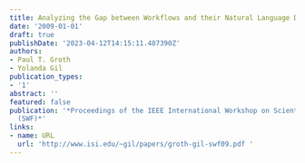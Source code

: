 ```yaml
---
title: Analyzing the Gap between Workflows and their Natural Language Descriptions
date: '2009-01-01'
draft: true
publishDate: '2023-04-12T14:15:11.487390Z'
authors:
- Paul T. Groth
- Yolanda Gil
publication_types:
- '1'
abstract: ''
featured: false
publication: '*Proceedings of the IEEE International Workshop on Scientific Workflows
  (SWF)*'
links:
- name: URL
  url: 'http://www.isi.edu/~gil/papers/groth-gil-swf09.pdf '
---
```


